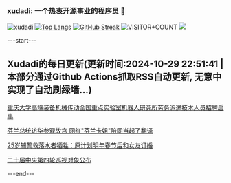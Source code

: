 ### xudadi: 一个热衷开源事业的程序员 👋

![xudadi](https://github-readme-stats-git-masterorgs-github-readme-stats-team.vercel.app/api?username=xudadi)
[![Top Langs](https://github-readme-stats.vercel.app/api/top-langs/?username=xudadi)](https://github.com/anuraghazra/github-readme-stats)
[![GitHub Streak](https://streak-stats.demolab.com?user=xudadi&locale=zh_Hans)](https://git.io/streak-stats)
![VISITOR+COUNT](https://komarev.com/ghpvc/?username=xudadi&label=VISITOR+COUNT)
![](https://raw.githubusercontent.com/xudadi/xudadi/main/assets/github-contribution-grid-snake.svg)


---start---

## Xudadi的每日更新(更新时间:2024-10-29 22:51:41 | 本部分通过Github Actions抓取RSS自动更新, 无意中实现了自动刷绿墙...)

[重庆大学高端装备机械传动全国重点实验室机器人研究所劳务派遣技术人员招聘启事](https://www.gongkaoleida.com/article/2174022)

[芬兰总统访华参观故宫 网红"芬兰卡姐"陪同当起了翻译](https://m.163.com/news/article/JFMGBMAF053469LG.html)

[25岁辅警救落水者牺牲：原计划明年春节后和女友订婚](https://m.163.com/news/article/JFMJUT2T053469LG.html)

[二十届中央第四轮巡视对象公布](https://m.163.com/news/article/JFMJCQGQ000189PS.html)

---end---
